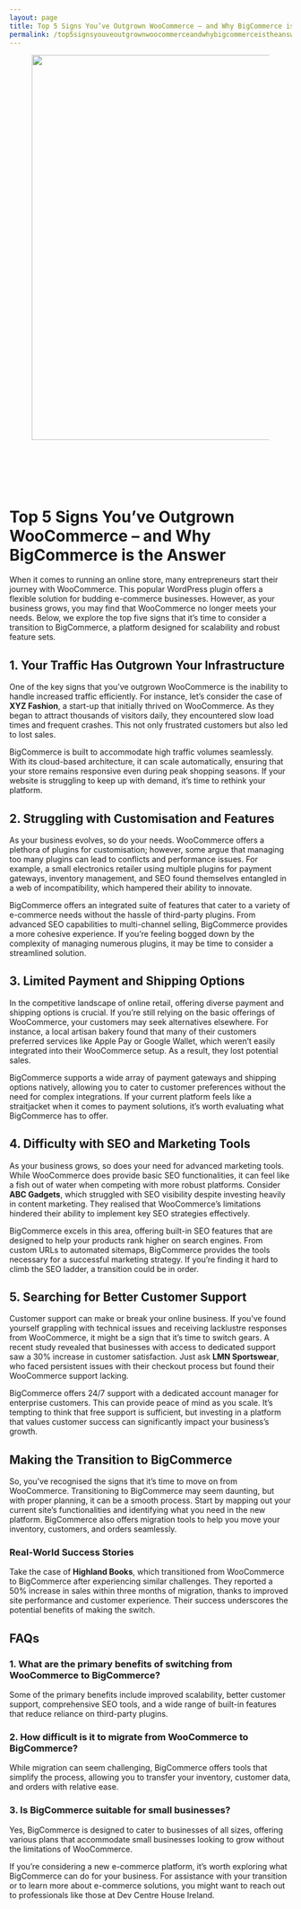 ```yaml
---
layout: page
title: Top 5 Signs You’ve Outgrown WooCommerce – and Why BigCommerce is the Answer
permalink: /top5signsyouveoutgrownwoocommerceandwhybigcommerceistheanswer/
---
```



<div class="wp-block-columns alignwide is-layout-flex wp-container-core-columns-is-layout-8ba3830c wp-block-columns-is-layout-flex" style="margin-top:0;margin-bottom:0;padding-right:0;padding-left:0">
<div class="wp-block-column is-layout-flow wp-block-column-is-layout-flow" style="flex-basis:70%">
<div class="wp-block-group has-global-padding is-layout-constrained wp-block-group-is-layout-constrained"><figure class="alignwide wp-block-post-featured-image" style="padding-bottom:2vh;"><img alt="" class="attachment-post-thumbnail size-post-thumbnail wp-post-image" decoding="async" fetchpriority="high" height="686" sizes="(max-width: 1200px) 100vw, 1200px" src="https://www.devcentrehouse.eu/blogs/wp-content/uploads/2025/08/featured-1754396889567.jpg" srcset="https://www.devcentrehouse.eu/blogs/wp-content/uploads/2025/08/featured-1754396889567.jpg 1200w, https://www.devcentrehouse.eu/blogs/wp-content/uploads/2025/08/featured-1754396889567-300x172.jpg 300w, https://www.devcentrehouse.eu/blogs/wp-content/uploads/2025/08/featured-1754396889567-1024x585.jpg 1024w, https://www.devcentrehouse.eu/blogs/wp-content/uploads/2025/08/featured-1754396889567-768x439.jpg 768w" style="border-radius:0px;object-fit:cover;" width="1200"/></figure>
<h1 class="alignwide wp-block-post-title has-x-large-font-size">Top 5 Signs You’ve Outgrown WooCommerce – and Why BigCommerce is the Answer</h1>
<div aria-hidden="true" class="wp-block-spacer" style="height:var(--wp--preset--spacing--10)"></div>
</div>
<div class="wp-block-group has-global-padding is-layout-constrained wp-block-group-is-layout-constrained"><div class="entry-content alignwide wp-block-post-content has-global-padding is-layout-constrained wp-container-core-post-content-is-layout-a5dd074b wp-block-post-content-is-layout-constrained"><p>When it comes to running an online store, many entrepreneurs start their journey with WooCommerce. This popular WordPress plugin offers a flexible solution for budding e-commerce businesses. However, as your business grows, you may find that WooCommerce no longer meets your needs. Below, we explore the top five signs that it’s time to consider a transition to BigCommerce, a platform designed for scalability and robust feature sets.</p>
<h2>1. Your Traffic Has Outgrown Your Infrastructure</h2>
<p>One of the key signs that you’ve outgrown WooCommerce is the inability to handle increased traffic efficiently. For instance, let’s consider the case of <strong>XYZ Fashion</strong>, a start-up that initially thrived on WooCommerce. As they began to attract thousands of visitors daily, they encountered slow load times and frequent crashes. This not only frustrated customers but also led to lost sales.</p>
<p>BigCommerce is built to accommodate high traffic volumes seamlessly. With its cloud-based architecture, it can scale automatically, ensuring that your store remains responsive even during peak shopping seasons. If your website is struggling to keep up with demand, it’s time to rethink your platform.</p>
<h2>2. Struggling with Customisation and Features</h2>
<p>As your business evolves, so do your needs. WooCommerce offers a plethora of plugins for customisation; however, some argue that managing too many plugins can lead to conflicts and performance issues. For example, a small electronics retailer using multiple plugins for payment gateways, inventory management, and SEO found themselves entangled in a web of incompatibility, which hampered their ability to innovate.</p>
<p>BigCommerce offers an integrated suite of features that cater to a variety of e-commerce needs without the hassle of third-party plugins. From advanced SEO capabilities to multi-channel selling, BigCommerce provides a more cohesive experience. If you’re feeling bogged down by the complexity of managing numerous plugins, it may be time to consider a streamlined solution.</p>
<h2>3. Limited Payment and Shipping Options</h2>
<p>In the competitive landscape of online retail, offering diverse payment and shipping options is crucial. If you’re still relying on the basic offerings of WooCommerce, your customers may seek alternatives elsewhere. For instance, a local artisan bakery found that many of their customers preferred services like Apple Pay or Google Wallet, which weren’t easily integrated into their WooCommerce setup. As a result, they lost potential sales.</p>
<p>BigCommerce supports a wide array of payment gateways and shipping options natively, allowing you to cater to customer preferences without the need for complex integrations. If your current platform feels like a straitjacket when it comes to payment solutions, it’s worth evaluating what BigCommerce has to offer.</p>
<h2>4. Difficulty with SEO and Marketing Tools</h2>
<p>As your business grows, so does your need for advanced marketing tools. While WooCommerce does provide basic SEO functionalities, it can feel like a fish out of water when competing with more robust platforms. Consider <strong>ABC Gadgets</strong>, which struggled with SEO visibility despite investing heavily in content marketing. They realised that WooCommerce’s limitations hindered their ability to implement key SEO strategies effectively.</p>
<p>BigCommerce excels in this area, offering built-in SEO features that are designed to help your products rank higher on search engines. From custom URLs to automated sitemaps, BigCommerce provides the tools necessary for a successful marketing strategy. If you’re finding it hard to climb the SEO ladder, a transition could be in order.</p>
<h2>5. Searching for Better Customer Support</h2>
<p>Customer support can make or break your online business. If you’ve found yourself grappling with technical issues and receiving lacklustre responses from WooCommerce, it might be a sign that it’s time to switch gears. A recent study revealed that businesses with access to dedicated support saw a 30% increase in customer satisfaction. Just ask <strong>LMN Sportswear</strong>, who faced persistent issues with their checkout process but found their WooCommerce support lacking.</p>
<p>BigCommerce offers 24/7 support with a dedicated account manager for enterprise customers. This can provide peace of mind as you scale. It’s tempting to think that free support is sufficient, but investing in a platform that values customer success can significantly impact your business’s growth.</p>
<h2>Making the Transition to BigCommerce</h2>
<p>So, you’ve recognised the signs that it’s time to move on from WooCommerce. Transitioning to BigCommerce may seem daunting, but with proper planning, it can be a smooth process. Start by mapping out your current site’s functionalities and identifying what you need in the new platform. BigCommerce also offers migration tools to help you move your inventory, customers, and orders seamlessly.</p>
<h3>Real-World Success Stories</h3>
<p>Take the case of <strong>Highland Books</strong>, which transitioned from WooCommerce to BigCommerce after experiencing similar challenges. They reported a 50% increase in sales within three months of migration, thanks to improved site performance and customer experience. Their success underscores the potential benefits of making the switch.</p>
<h2>FAQs</h2>
<h3>1. What are the primary benefits of switching from WooCommerce to BigCommerce?</h3>
<p>Some of the primary benefits include improved scalability, better customer support, comprehensive SEO tools, and a wide range of built-in features that reduce reliance on third-party plugins.</p>
<h3>2. How difficult is it to migrate from WooCommerce to BigCommerce?</h3>
<p>While migration can seem challenging, BigCommerce offers tools that simplify the process, allowing you to transfer your inventory, customer data, and orders with relative ease.</p>
<h3>3. Is BigCommerce suitable for small businesses?</h3>
<p>Yes, BigCommerce is designed to cater to businesses of all sizes, offering various plans that accommodate small businesses looking to grow without the limitations of WooCommerce.</p>
<p>If you’re considering a new e-commerce platform, it’s worth exploring what BigCommerce can do for your business. For assistance with your transition or to learn more about e-commerce solutions, you might want to reach out to professionals like those at Dev Centre House Ireland.</p>
</div></div>
</div>
<div class="wp-block-column is-layout-flow wp-block-column-is-layout-flow" style="flex-basis:30%"></div>
</div>
